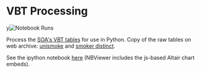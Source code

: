 # VBT Processing

y![Notebook Runs](https://github.com/andyreagan/vbt/actions/workflows/notebook-test.yml/badge.svg)


Process the [SOA's VBT tables](https://www.soa.org/resources/experience-studies/2015/2015-valuation-basic-tables/) for use in Python.
Copy of the raw tables on web archive: 
[unismoke](https://web.archive.org/web/20250131035933/https://www.soa.org/globalassets/assets/files/research/exp-study/2015-vbt-unismoke-alb-anb.xlsx) 
and [smoker distinct](https://web.archive.org/web/20231114141131/https://www.soa.org/globalassets/assets/files/research/exp-study/2015-vbt-smoker-distinct-alb-anb.xlsx).

See the ipython notebook [here](https://nbviewer.org/github/andyreagan/vbt-processing/blob/main/VBT.ipynb) (NBViewer includes the js-based Altair chart embeds).
